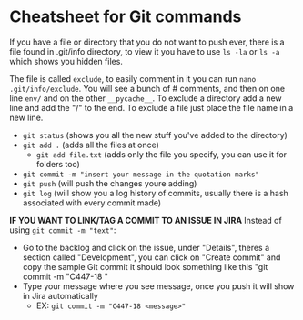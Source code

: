 # Cheatsheet for Git commands
If you have a file or directory that you do not want to push ever, there is a file
found in .git/info directory, to view it you have to use `ls -la` or `ls -a` which shows you hidden files. 

The file is called `exclude`, to easily comment in it you can run `nano .git/info/exclude`.
You will see a bunch of # comments, and then on one line `env/` and on the other `__pycache__`. 
To exclude a directory add a new line and add the "/" to the end.
To exclude a file just place the file name in a new line.


- `git status` (shows you all the new stuff you've added to the directory)
- `git add .` (adds all the files at once)
	- `git add file.txt` (adds only the file you specify, you can use it for folders too)
- `git commit -m "insert your message in the quotation marks"`
- `git push` (will push the changes youre adding)
- `git log` (will show you a log history of commits, usually there is a hash associated with every commit made)

**IF YOU WANT TO LINK/TAG A COMMIT TO AN ISSUE IN JIRA**
Instead of using `git commit -m "text"`:

- Go to the backlog and click on the issue, under "Details", theres a section 
called "Development", you can click on "Create commit" and copy the sample Git commit
it should look something like this "git commit -m "C447-18 <message>"
- Type your message where you see message, once you push it will show in Jira automatically
	- EX: `git commit -m "C447-18 <message>"`

